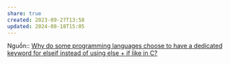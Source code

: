 ```yaml
---
share: true
created: 2023-09-27T13:58
updated: 2024-08-18T15:05
---
```

Nguồn:: [Why do some programming languages choose to have a dedicated keyword for elseif instead of using else + if like in C?](https://langdev.stackexchange.com/q/9/223)
